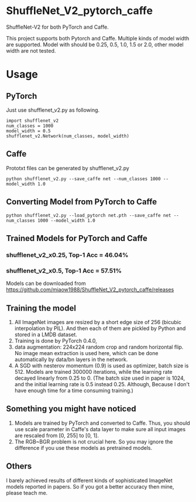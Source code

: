 ShuffleNet_V2_pytorch_caffe
=======================================
ShuffleNet-V2 for both PyTorch and Caffe.

This project supports both Pytorch and Caffe.
Multiple kinds of model width are supported.
Model with should be 0.25, 0.5, 1.0, 1.5 or 2.0, other model width are not tested.

Usage
=======================================

PyTorch
---------------------------------------
Just use shufflenet_v2.py as following.
```
import shufflenet_v2
num_classes = 1000
model_width = 0.5 
shufflenet_v2.Network(num_classes, model_width)
```

Caffe
---------------------------------------
Prototxt files can be generated by shufflenet_v2.py
```
python shufflenet_v2.py --save_caffe net --num_classes 1000 --model_width 1.0
```

Converting Model from PyTorch to Caffe
---------------------------------------
```
python shufflenet_v2.py --load_pytorch net.pth --save_caffe net --num_classes 1000 --model_width 1.0
```

Trained Models for PyTorch and Caffe
---------------------------------------
### shufflenet_v2_x0.25, Top-1 Acc = 46.04%
### shufflenet_v2_x0.5, Top-1 Acc = 57.51%
Models can be downloaded from https://github.com/miaow1988/ShuffleNet_V2_pytorch_caffe/releases

## Training the model
1. All ImageNet images are resized by a short edge size of 256 (bicubic interpolation by PIL). And then each of them are pickled by Python and stored in a LMDB dataset.
2. Training is done by PyTorch 0.4.0,
3. data augmentation: 224x224 random crop and random horizontal flip. No image mean extraction is used here, which can be done automatically by data/bn layers in the network.
4. A SGD with nesterov momentum (0.9) is used as optimizer, batch size is 512. Models are trained 300000 iterations, while the learning rate decayed linearly from 0.25 to 0. (The batch size used in paper is 1024, and the initial learning rate is 0.5 instead 0.25. Although, Because I don't have enough time for a time consuming training.)

## Something you might have noticed
1. Models are trained by PyTorch and converted to Caffe. Thus, you should use scale parameter in Caffe's data layer to make sure all input images are rescaled from [0, 255] to [0, 1]. 
2. The RGB~BGR problem is not crucial here. So you may ignore the difference if you use these models as pretrained models.

## Others
I barely achieved results of different kinds of sophisticated ImageNet models reported in papers. 
So if you got a better accuracy then mine, please teach me.
